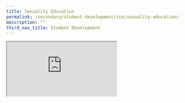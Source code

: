 ```yaml
---
title: Sexuality Education
permalink: /secondary/student-development/cce/sexuality-education/
description: ""
third_nav_title: Student Development
---
```

<iframe src="https://docs.google.com/document/d/e/2PACX-1vRHZnD3lTrT8Y1lF4urSzDVufGgbTgI9mhzE6T5OWi0Q6jMoGPRtCnpvFMU3T5rTvy0wMyiDWl0el_G/pub?embedded=true"></iframe>